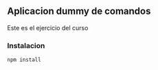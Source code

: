 ## Aplicacion dummy de comandos

Este es el ejercicio del curso

### Instalacion

```
npm install
```